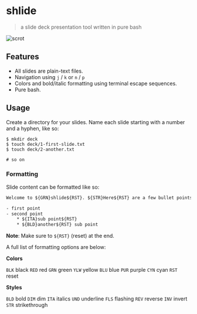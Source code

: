 # shlide
> a slide deck presentation tool written in pure bash

![scrot](https://x.icyphox.sh/NBq.png)

## Features

- All slides are plain-text files. 
- Navigation using `j` / `k` or `n` / `p`
- Colors and bold/italic formatting using terminal escape sequences.
- Pure bash.

## Usage

Create a directory for your slides. Name each slide starting with
a number and a hyphen, like so:

```shell
$ mkdir deck
$ touch deck/1-first-slide.txt
$ touch deck/2-another.txt

# so on
```

### Formatting

Slide content can be formatted like so:

```txt
Welcome to ${GRN}shlide${RST}. ${STR}Here${RST} are a few bullet points:

- first point
- second point
    * ${ITA}sub point${RST}
    * ${BLD}another${RST} sub point
```

**Note**: Make sure to `${RST}` (reset) at the end.

A full list of formatting options are below:

**Colors**

`BLK` black
`RED` red
`GRN` green
`YLW` yellow
`BLU` blue
`PUR` purple
`CYN` cyan
`RST` reset

**Styles**

`BLD` bold
`DIM` dim
`ITA` italics
`UND` underline 
`FLS` flashing
`REV` reverse
`INV` invert
`STR` strikethrough

